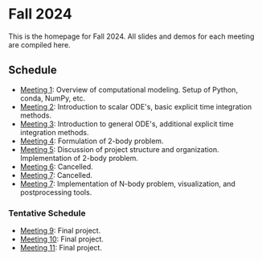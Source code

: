 # Fall 2024

This is the homepage for Fall 2024. All slides and demos for each meeting are compiled here.

## Schedule
- [Meeting 1](<Meeting 1>): Overview of computational modeling. Setup of Python, conda, NumPy, etc.
- [Meeting 2](<Meeting 2>): Introduction to scalar ODE's, basic explicit time integration methods.
- [Meeting 3](<Meeting 3>): Introduction to general ODE's, additional explicit time integration methods.
- [Meeting 4](<Meeting 4>): Formulation of 2-body problem.
- [Meeting 5](<Meeting 5>): Discussion of project structure and organization. Implementation of 2-body problem.
- [Meeting 6](<Meeting 6>): Cancelled.
- [Meeting 7](<Meeting 7>): Cancelled.
- [Meeting 7](<Meeting 8>): Implementation of N-body problem, visualization, and postprocessing tools.

### Tentative Schedule
- [Meeting 9](<Meeting 9>): Final project.
- [Meeting 10](<Meeting 10>): Final project.
- [Meeting 11](<Meeting 11>): Final project.